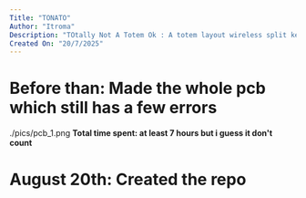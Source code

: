 ```yaml
---
Title: "TONATO"
Author: "Itroma"
Description: "TOtally Not A Totem Ok : A totem layout wireless split keyboard with added south facing rgb, rotary encoder, lcd screen and eventually, a password manager dongle..."
Created On: "20/7/2025"
---
```



# Before than: Made the whole pcb which still has a few errors
./pics/pcb_1.png
**Total time spent: at least 7 hours but i guess it don't count**

# August 20th: Created the repo

